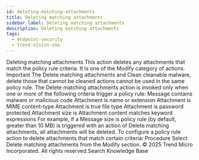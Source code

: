 ```yaml
---
id: deleting-matching-attachments
title: Deleting matching attachments
sidebar_label: Deleting matching attachments
description: Deleting matching attachments
tags:
  - endpoint-security
  - trend-vision-one
---
```


 Deleting matching attachments This action deletes any attachments that match the policy rule criteria. It is one of the Modify category of actions. Important The Delete matching attachments and Clean cleanable malware, delete those that cannot be cleaned actions cannot be used in the same policy rule. The Delete matching attachments action is invoked only when one or more of the following criteria trigger a policy rule: Message contains malware or malicious code Attachment is name or extension Attachment is MIME content-type Attachment is true file type Attachment is password protected Attachment size is Attachment content matches keyword expressions For example, if a Message size is policy rule (by default, greater than 10 MB) is triggered with an action of Delete matching attachments, all attachments will be deleted. To configure a policy rule action to delete attachments that match certain criteria: Procedure Select Delete matching attachments from the Modify section. © 2025 Trend Micro Incorporated. All rights reserved.Search Knowledge Base